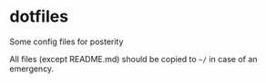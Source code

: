 dotfiles
========

Some config files for posterity

All files (except README.md) should be copied to `~/` in case of an emergency.